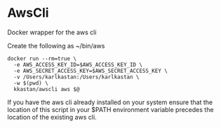 # AwsCli

Docker wrapper for the aws cli

Create the following as ~/bin/aws

```
docker run --rm=true \
  -e AWS_ACCESS_KEY_ID=$AWS_ACCESS_KEY_ID \
  -e AWS_SECRET_ACCESS_KEY=$AWS_SECRET_ACCESS_KEY \
  -v /Users/karlkastan:/Users/karlkastan \
  -w $(pwd) \
  kkastan/awscli aws $@
```

If you have the aws cli already installed on your system ensure that the location of this script in your $PATH environment variable precedes the location of the existing aws cli.
